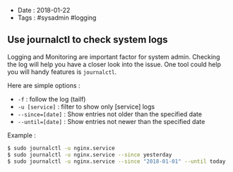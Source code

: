 - Date : 2018-01-22
- Tags : #sysadmin #logging

## Use journalctl to check system logs

Logging and Monitoring are important factor for system admin. Checking the log will help you have a closer look into the issue. One tool could help you will handy features is `journalctl`.

Here are simple options :
- `-f` : follow the log (tailf)
- `-u [service]` : filter to show only [service] logs
- `--since=[date]` : Show entries not older than the specified date
- `--until=[date]` : Show entries not newer than the specified date 

Example :

```bash
$ sudo journalctl -u nginx.service
$ sudo journalctl -u nginx.service --since yesterday
$ sudo journalctl -u nginx.service --since "2018-01-01" --until today
```

